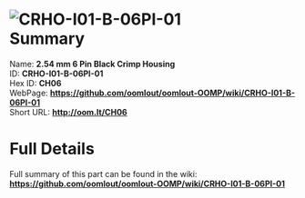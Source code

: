 
![CRHO-I01-B-06PI-01](https://github.com/oomlout/oomlout-OOMP/blob/master/parts/CRHO-I01-B-06PI-01/CRHO-I01-B-06PI-01_420.jpg)   
Summary
=================
  
Name: __2.54 mm 6 Pin Black Crimp Housing__    
ID: __CRHO-I01-B-06PI-01__   
Hex ID: __CH06__   
WebPage: __https://github.com/oomlout/oomlout-OOMP/wiki/CRHO-I01-B-06PI-01__   
Short URL: __http://oom.lt/CH06__   

Full Details
==========================
Full summary of this part can be found in the wiki:   
__https://github.com/oomlout/oomlout-OOMP/wiki/CRHO-I01-B-06PI-01__    

